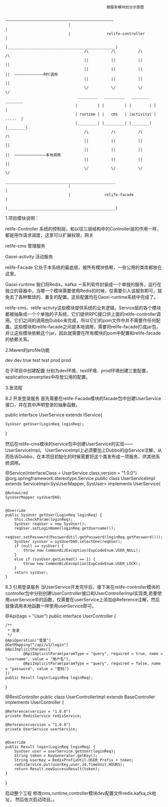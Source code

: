                                                  微服务模块划分示意图
                  
                                 ————————————————————————————————————————————————
                                |                                                |
                                |                relife-controller               |
                                |________________________________________________|                          
                                       /\          /\          /\         /\
                                       ||          ||          ||         ||  
                                       ||          ||          ||         ||  —————————————RPC调用  
                                       ||          ||          ||         ||  
                                       \/          \/          \/         \/
                                    _________   _________   ________   ________
                                   |         | |         | |        | |        |
                                   | runtime | |   cms   | |activity| | .....  |
                                   |_________| |_________| |________| |________|
                                       /\          /\          /\         /\               
                                       ||          ||          ||         ||
                                       ||          ||          ||         ||  ——————————————本地调用
                                       ||          ||          ||         ||
                                       \/          \/          \/         \/
                                _________________________________________________
                                |                                                |
                                |               relife-facade                    |
                                |________________________________________________|


1.项目模块说明：

relife-Controller 系统的控制层，和以往三层结构中的Controller层的作用一样，都是用作请求调度，这里可以扩展权限，网关

relife-cms 管理服务

Gaoxi-activity 活动服务

relife-Facade 它处于本系统的最底层，被所有模块依赖，一些公用的类库都放在这里。

Gaoxi-runtime 我们将Redis，kafka 一系列软件封装成一个单独的服务，运行在独立的容器中，当哪一个模块需要使用Redis的时候，仅需要引入该服务即可，就免去了各种繁琐的、重复的配置。这些配置均在Gaoxi-runtime系统中完成了。






relife-cms、relife-activty这些模块提供系统的业务逻辑，Service层的各个模块都被抽象成一个个单独的子系统，它们提供RPC接口供上面的relife-controller调用。它们之间的调用由Dubbo来完成，所以它们的pom文件中并不需要作任何配置。这些模块和relife-facade之间是本地调用，需要将relife-facade打成jar包，并让这些模块依赖这个jar，因此就需要在所有模块的pom中配置和relife-facade的依赖关系。





2.Maven的profile功能

<profiles>
	<profile>
		<id>dev</id>
		<properties>
			<profileActive>dev</profileActive>
		</properties>
		<activation>
			<activeByDefault>true</activeByDefault>
		</activation>
	</profile>
	<profile>
		<id>test</id>
		<properties>
			<profileActive>test</profileActive>
		</properties>
	</profile>
	<profile>
		<id>prod</id>
		<properties>
			<profileActive>prod</profileActive>
		</properties>
	</profile>
</profiles>

在子项目中创建配置
分别为dev环境、test环境、prod环境创建三套配置，application.proerpties中存放公用的配置。



3.发流程 


8.2 开发登录服务 
首先需要在relife-Facade模块的facade包中创建UserService接口，并在其中声明登录的抽象函数。

public interface UserService extends IService<SysUser>{

    SysUser getUser(LoginReq loginReq);
}


然后在relife-cms模块的service包中创建UserService的实现——UserServiceImpl。 UserServiceImpl上必须要加上Dubbo的@Service注解，从而告诉Dubbo，在本项目初始化的时候需要将这个类发布成一项服务，供其他系统调用。

@Service(interfaceClass = UserService.class,version = "1.0.0")
@org.springframework.stereotype.Service
public class UserServiceImpl extends ServiceImpl<SysUserMapper, SysUser> implements UserService{

    @Autowired
    SysUserMapper sysUserDAO;


    @Override
    public SysUser getUser(LoginReq loginReq) {
        this.checkParam(loginReq);
        SysUser reqUser = new SysUser();
        reqUser.setLoginName(loginReq.getUsername());
        reqUser.setPassword(PasswordUtil.getPassword(loginReq.getPassword()));
        SysUser sysUser = sysUserDAO.selectOne(reqUser);
        if (null == sysUser) {
            throw new CommonBizException(ExpCodeEnum.USER_NULL);
        }
        else if (sysUser.getLocked() == 1) {
            throw new CommonBizException(ExpCodeEnum.USER_LOCK);
        }
        return sysUser;
    }


8.3 引用登录服务
当UserService开发完毕后，接下来在relife-controller模块的controller包中分别创建UserController接口和UserControllerImpl实现类,若要使用userService中的函数，仅需要在userService上添加@Reference注解，然后就像调用本地函数一样使用userService即可。


@Api(tags = "User")
public interface UserController {

    /**
     * 登录
     */
    @ApiOperation("登录")
    @GetMapping("/api/v1/login")
    @ApiImplicitParams({
            @ApiImplicitParam(paramType = "query", required = true, name = "username", value = "用户名"),
            @ApiImplicitParam(paramType = "query", required = false, name = "password", value = "密码")
    })
    public Result login(LoginReq loginReq);

}


@RestController
public class UserControllerImpl extends BaseController implements UserController {

    @Reference(version = "1.0.0")
    private RedisService redisService;

    @Reference(version = "1.0.0")
    private UserService userService;


    @Override
    public Result login(LoginReq loginReq) {
        SysUser user = userService.getUser(loginReq);
        String token = KeyGenerator.getKey();
        String userKey = RedisPrefixUtil.USER_Prefix + token;
        redisService.put(userKey,user,24,TimeUnit.HOURS);
        return Result.newSuccessResult(token);
    }
}



启动整个工程
修改cms,runtime,controller模块dev配置文件redis.kafka,zk地址，
然后依次启动项目。。


